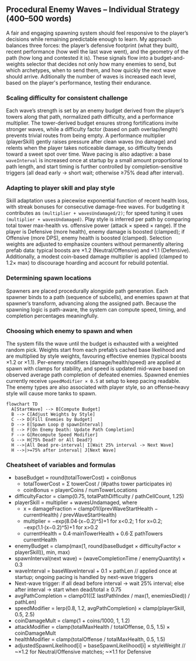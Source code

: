## Procedural Enemy Waves – Individual Strategy (400–500 words)

A fair and engaging spawning system should feel responsive to the player’s decisions while remaining predictable enough to learn. My approach balances three forces: the player’s defensive footprint (what they built), recent performance (how well the last wave went), and the geometry of the path (how long and contested it is). These signals flow into a budget-and-weights selector that decides not only how many enemies to send, but which archetypes, when to send them, and how quickly the next wave should arrive. Aditionally the number of waves is increased each level, based on the player's performance, testing their endurance.

### Scaling difficulty for consistent challenge
Each wave’s strength is set by an enemy budget derived from the player’s towers along that path, normalized path difficulty, and a performance multiplier. The tower-derived budget ensures strong fortifications invite stronger waves, while a difficulty factor (based on path overlap/length) prevents trivial routes from being empty. A performance multiplier (playerSkill) gently raises pressure after clean waves (no damage) and relents when the player takes noticeable damage, so difficulty trends toward a sweet spot over time. Wave pacing is also adaptive: a base `waveInterval` is increased once at startup by a small amount proportional to path length, and start timing is further controlled by completion-sensitive triggers (all dead early → short wait; otherwise ≥75% dead after interval).

### Adapting to player skill and play style
Skill adaptation uses a piecewise exponential function of recent health loss, with streak bonuses for consecutive damage-free waves. For budgeting it contributes as `(multiplier + wavesUndamaged/2)`; for speed tuning it uses `(multiplier + wavesUndamaged)`. Play style is inferred per path by comparing total tower max-health vs. offensive power (attack × speed × range). If the player is Defensive (more health), enemy damage is boosted (clamped); if Offensive (more DPS), enemy health is boosted (clamped). Selection weights are adjusted to emphasize counters without permanently altering prefab data: typical boosts are ×1.2 (Neutral/Offensive) and ×1.1 (Defensive). Additionally, a modest coin-based damage multiplier is applied (clamped to 1.2× max) to discourage hoarding and account for rebuild potential.

### Determining spawn locations
Spawners are placed procedurally alongside path generation. Each spawner binds to a path (sequence of subcells), and enemies spawn at that spawner’s transform, advancing along the assigned path. Because the spawning logic is path-aware, the system can compute speed, timing, and completion percentages meaningfully.

### Choosing which enemy to spawn and when
The system fills the wave until the budget is exhausted with a weighted random pick. Weights start from each prefab’s cached base likelihood and are multiplied by style weights, favouring effective enemies (typical boosts ×1.2 or ×1.1). Per-enemy modifiers (damage/health/speed) are applied at spawn with clamps for stability, and speed is updated mid-wave based on observed average path completion of defeated enemies. Spawned enemies currently receive `speedModifier × 0.5` at setup to keep pacing readable. The enemy types are also associated with player style, so an offense‑heavy style will cause more tanks to spawn.

```mermaid
flowchart TD
  A[StartWave] --> B[Compute Budget]
  B --> C[Adjust Weights by Style]
  C --> D[Fill Enemies by Budget]
  D --> E[Spawn Loop @ spawnInterval]
  E --> F[On Enemy Death: Update Path Completion]
  F --> G[Recompute Speed Modifier]
  G --> H{75% Dead? or All Dead?}
  H -->|All Dead pre-interval| I[Wait 25% interval -> Next Wave]
  H -->|>=75% after interval| J[Next Wave]
```

### Cheatsheet of variables and formulas
- baseBudget = round(totalTowerCost) + coinBonus
  - totalTowerCost = Σ towerCost / (#paths tower participates in)
  - coinBonus = playerCoins / numTowerLocations
- difficultyFactor = clamp(0.75, totalPathDifficulty / pathCellCount, 1.25)
- playerSkill = multiplier + wavesUndamaged, where
  - x = damageFraction = clamp01((prevWaveStartHealth − currentHealth) / prevWaveStartHealth)
  - multiplier = −exp(8.04·(x−0.2)^5)+1 for x<0.2; 1 for x=0.2; −exp(1.1·(x−0.2)^5)+1 for x>0.2
  - currentHealth = 0.4·mainTowerHealth + 0.6·Σ pathTowers currentHealth
- enemyBudget = clamp(max(1, round(baseBudget × difficultyFactor × playerSkill)), min, max)
- spawnInterval(next wave) = (waveCompletionTime / enemyQuantity) × 0.3
- waveInterval = baseWaveInterval + 0.1 × pathLen  // applied once at startup; ongoing pacing is handled by next-wave triggers
- Next-wave trigger: if all dead before interval → wait 25% interval; else after interval → start when dead/total ≥ 0.75
- avgPathCompletion = clamp01((Σ lastPathIndex / max(1, enemiesDied)) / pathLen)
- speedModifier = lerp(0.8, 1.2, avgPathCompletion) × clamp(playerSkill, 0.5, 2.5)
- coinDamageMult = clamp(1 + coins/1000, 1, 1.2)
- attackModifier = clamp(totalMaxHealth / totalOffense, 0.5, 1.5) × coinDamageMult
- healthModifier = clamp(totalOffense / totalMaxHealth, 0.5, 1.5)
- adjustedSpawnLikelihood[i] = baseSpawnLikelihood[i] × styleWeight  // ~×1.2 for Neutral/Offensive matches; ~×1.1 for Defensive


